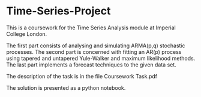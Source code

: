 # Time-Series-Project

This is a coursework for the Time Series Analysis module at Imperial College London. 

The first part consists of analysing and simulating ARMA(p,q) stochastic processes. The second part is concerned with fitting an AR(p) process using tapered and untapered Yule-Walker and maximum likelihood methods. The last part implements a forecast techniques to the given data set.

The description of the task is in the file Coursework Task.pdf

The solution is presented as a python notebook. 
